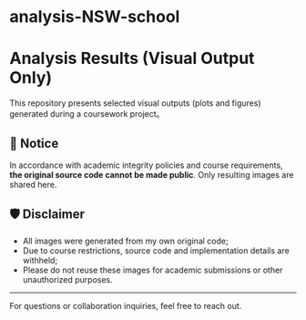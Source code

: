 # analysis-NSW-school
# Analysis Results (Visual Output Only)

This repository presents selected visual outputs (plots and figures) generated during a coursework project。

## 📌 Notice

In accordance with academic integrity policies and course requirements, **the original source code cannot be made public**. Only resulting images are shared here.
## 🛡️ Disclaimer

- All images were generated from my own original code;
- Due to course restrictions, source code and implementation details are withheld;
- Please do not reuse these images for academic submissions or other unauthorized purposes.

---

For questions or collaboration inquiries, feel free to reach out.
